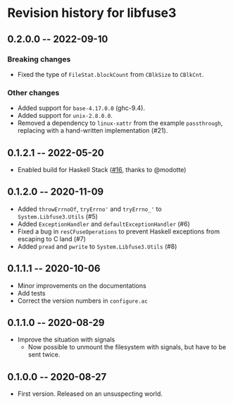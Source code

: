 # Revision history for libfuse3

## 0.2.0.0 -- 2022-09-10

### Breaking changes

* Fixed the type of `FileStat.blockCount` from `CBlkSize` to `CBlkCnt`.

### Other changes

* Added support for `base-4.17.0.0` (ghc-9.4).
* Added support for `unix-2.8.0.0`.
* Removed a dependency to `linux-xattr` from the example `passthrough`, replacing with a hand-written implementation (#21).

## 0.1.2.1 -- 2022-05-20

* Enabled build for Haskell Stack ([#16](https://github.com/matil019/haskell-libfuse3/pull/16), thanks to @modotte)

## 0.1.2.0 -- 2020-11-09

* Added `throwErrnoOf`, `tryErrno'` and `tryErrno_'` to `System.Libfuse3.Utils` (#5)
* Added `ExceptionHandler` and `defaultExceptionHandler` (#6)
* Fixed a bug in `resCFuseOperations` to prevent Haskell exceptions from escaping to C land (#7)
* Added `pread` and `pwrite` to `System.Libfuse3.Utils` (#8)

## 0.1.1.1 -- 2020-10-06

* Minor improvements on the documentations
* Add tests
* Correct the version numbers in `configure.ac`

## 0.1.1.0 -- 2020-08-29

* Improve the situation with signals
  * Now possible to unmount the filesystem with signals, but have to be sent twice.

## 0.1.0.0 -- 2020-08-27

* First version. Released on an unsuspecting world.
